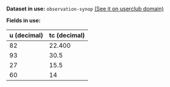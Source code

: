 **Dataset in use:** `observation-synop` [(See it on userclub domain)](https://userclub.opendatasoft.com/explore/dataset/observation-synop/table/)

**Fields in use:** 

| u (decimal) | tc (decimal)|
|---|---|
|82|22.400|
|93|30.5|
|27|15.5|
|60|14|
